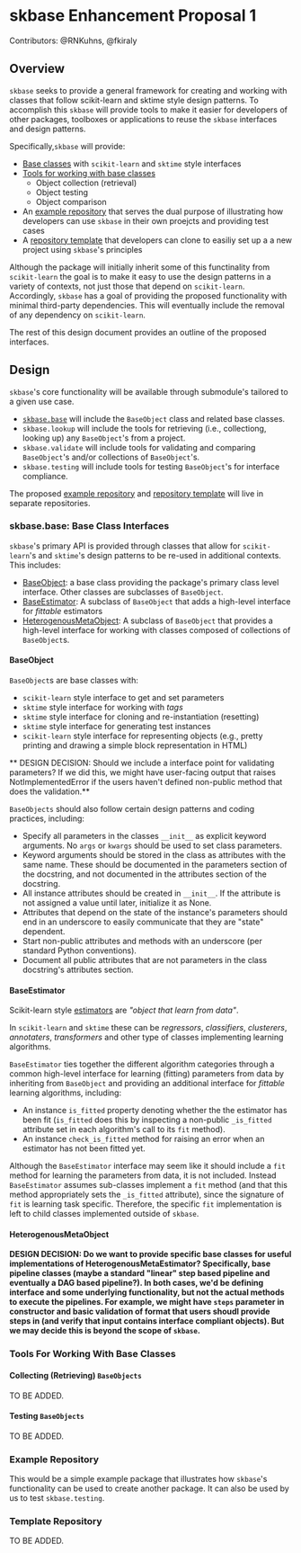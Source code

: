 # skbase Enhancement Proposal 1

Contributors: @RNKuhns, @fkiraly

## Overview

`skbase` seeks to provide a general framework for creating and working with classes
that follow scikit-learn and sktime style design patterns. To accomplish this
`skbase` will provide tools to make it easier for developers of other packages,
toolboxes or applications to reuse the `skbase` interfaces and design patterns.

Specifically,`skbase` will provide:

- [Base classes](#Base-Class-Interfaces) with `scikit-learn` and `sktime`
  style interfaces
- [Tools for working with base classes](#Tools-For-Working-With-Base-Classes)
    - Object collection (retrieval)
    - Object testing
    - Object comparison
- An [example repository](#Example-Repository) that serves the dual purpose of
  illustrating how developers can use `skbase` in their own proejcts and
  providing test cases
- A [repository template](#Template-Repository) that developers can clone to
  easiliy set up a a new project using `skbase`'s principles

Although the package will initially inherit some of this functinality from
`scikit-learn` the goal is to make it easy to use the design patterns in a
variety of contexts, not just those that depend on `scikit-learn`. Accordingly,
`skbase` has a goal of providing the proposed functionality with minimal
third-party dependencies. This will eventually include the removal of any
dependency on `scikit-learn`.

The rest of this design document provides an outline of the proposed interfaces.

## Design

`skbase`'s core functionality will be available through submodule's tailored to
a given use case.

- [`skbase.base`](#skbase.base:-Base-Class-Interfaces) will include the `BaseObject` class and related base classes.
- `skbase.lookup` will include the tools for retrieving (i.e., collectiong,
  looking up) any `BaseObject`'s from a project.
- `skbase.validate` will include tools for validating and comparing `BaseObject`'s
  and/or collections of `BaseObject`'s.
- `skbase.testing` will include tools for testing `BaseObject`'s for interface
  compliance.

The proposed [example repository](#Example-Repository) and
[repository template](#Template-Repository) will live in separate repositories.

### skbase.base: Base Class Interfaces

`skbase`'s primary API is provided through classes that allow for
`scikit-learn`'s and `sktime`'s design patterns to be re-used in additional
contexts. This includes:

- [BaseObject](#BaseObject): a base class providing the package's primary
  class level interface. Other classes are subclasses of `BaseObject`.
- [BaseEstimator](#BaseEstimator): A subclass of `BaseObject` that adds a
  high-level interface for *fittable* estimators
- [HeterogenousMetaObject](#HeterogenousMetaObject): A subclass of `BaseObject`
  that provides a high-level interface for working with classes composed of
  collections of `BaseObject`s.

#### BaseObject

`BaseObject`s are base classes with:

- `scikit-learn` style interface to get and set parameters
- `sktime` style interface for working with *tags*
- `sktime` style interface for cloning and re-instantiation (resetting)
- `sktime` style interface for generating test instances
- `scikit-learn` style interface for representing objects (e.g., pretty printing
  and drawing a simple block representation in HTML)

** DESIGN DECISION: Should we include a interface point for validating parameters?
If we did this, we might have user-facing output that raises NotImplementedError
if the users haven't defined non-public method that does the validation.**

`BaseObjects` should also follow certain design patterns and coding practices,
including:

- Specify all parameters in the classes ``__init__`` as explicit keyword arguments.
  No ``args`` or ``kwargs`` should be used to set class parameters.
- Keyword arguments should be stored in the class as attributes with the same name.
  These should be documented in the parameters section of the docstring, and not
  documented in the attributes section of the docstring.
- All instance attributes should be created in ``__init__``. If the attribute
  is not assigned a value until later, initialize it as None.
- Attributes that depend on the state of the instance's parameters should end
  in an underscore to easily communicate that they are "state" dependent.
- Start non-public attributes and methods with an underscore
  (per standard Python conventions).
- Document all public attributes that are not parameters in the class docstring's
  attributes section.

#### BaseEstimator

Scikit-learn style [estimators](https://scikit-learn.org/stable/tutorial/statistical_inference/settings.html?highlight=estimator#estimators-objects) are *"object that learn from data"*.

In `scikit-learn` and `sktime` these can be *regressors*, *classifiers*,
*clusterers*, *annotaters*, *transformers* and other type of classes implementing
learning algorithms.

`BaseEstimator` ties together the different algorithm categories through a
common high-level interface for learning (fitting) parameters from data by inheriting
from `BaseObject` and providing an additional interface for *fittable* learning
algorithms, including:

- An instance `is_fitted` property denoting whether the the estimator has been
  fit (`is_fitted` does this by inspecting a non-public `_is_fitted` attribute
  set in each algorithm's call to its `fit` method).
- An instance `check_is_fitted` method for raising an error when an estimator
  has not been fitted yet.

Although the `BaseEstimator` interface may seem like it should include a `fit`
method for learning the parameters from data, it is not included. Instead
`BaseEstimator` assumes sub-classes implement a `fit` method (and that this
method appropriately sets the `_is_fitted` attribute), since the signature of
`fit` is learning task specific. Therefore, the specific `fit` implementation
is left to child classes implemented outside of `skbase`.

#### HeterogenousMetaObject

**DESIGN DECISION: Do we want to provide specific base classes for useful
implementations of HeterogenousMetaEstimator? Specifically, base pipeline
classes (maybe a standard "linear" step based pipeline and eventually a
DAG based pipeline?). In both cases, we'd be defining interface and some underlying
functionality, but not the actual methods to execute the pipelines. For example,
we might have `steps` parameter in constructor and basic validation of format
that users shoudl provide steps in (and verify that input contains interface
compliant objects). But we may decide this is beyond the scope of `skbase`.**

### Tools For Working With Base Classes

#### Collecting (Retrieving) `BaseObjects`
TO BE ADDED.

#### Testing `BaseObjects`
TO BE ADDED.

### Example Repository
This would be a simple example package that illustrates how `skbase`'s functionality
can be used to create another package. It can also be used by us to test
`skbase.testing`.

### Template Repository
TO BE ADDED.

